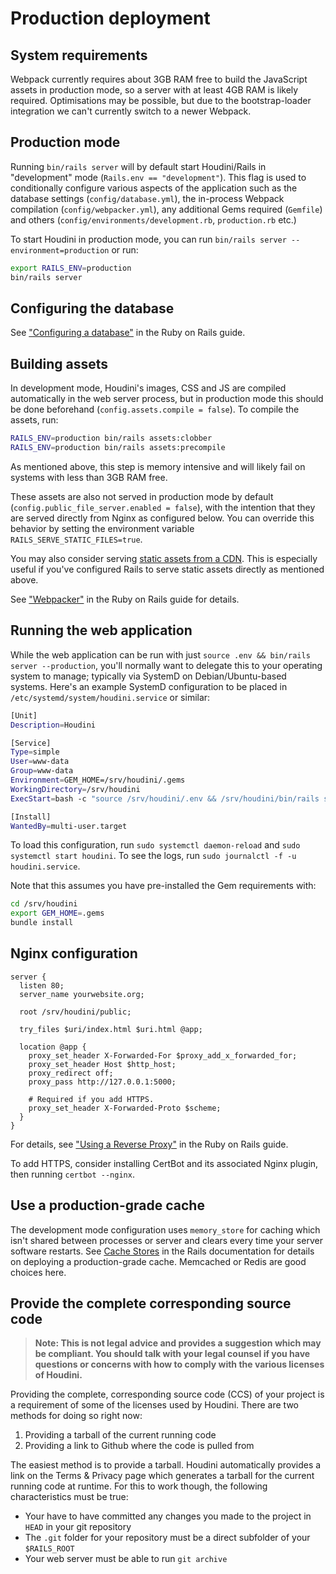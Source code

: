 # Production deployment

## System requirements

Webpack currently requires about 3GB RAM free to build the JavaScript assets in
production mode, so a server with at least 4GB RAM is likely
required. Optimisations may be possible, but due to the bootstrap-loader
integration we can't currently switch to a newer Webpack.

## Production mode

Running `bin/rails server` will by default start Houdini/Rails in "development"
mode (`Rails.env == "development"`). This flag is used to conditionally
configure various aspects of the application such as the database settings
(`config/database.yml`), the in-process Webpack compilation
(`config/webpacker.yml`), any additional Gems required (`Gemfile`) and others
(`config/environments/development.rb`, `production.rb` etc.)

To start Houdini in production mode, you can run `bin/rails server
--environment=production` or run:

```sh
export RAILS_ENV=production
bin/rails server
```

## Configuring the database

See ["Configuring a
database"](https://guides.rubyonrails.org/configuring.html#configuring-a-database)
in the Ruby on Rails guide.

## Building assets

In development mode, Houdini's images, CSS and JS are compiled automatically in
the web server process, but in production mode this should be done beforehand
(`config.assets.compile = false`). To compile the assets, run:

```sh
RAILS_ENV=production bin/rails assets:clobber
RAILS_ENV=production bin/rails assets:precompile
```

As mentioned above, this step is memory intensive and will likely fail on
systems with less than 3GB RAM free.

These assets are also not served in production mode by default
(`config.public_file_server.enabled = false`), with the intention that they are
served directly from Nginx as configured below. You can override this behavior
by setting the environment variable `RAILS_SERVE_STATIC_FILES=true`.

You may also consider serving [static assets from a
CDN](https://guides.rubyonrails.org/asset_pipeline.html#cdns). This is
especially useful if you've configured Rails to serve static assets directly as
mentioned above.

See ["Webpacker"](https://edgeguides.rubyonrails.org/webpacker.html) in the Ruby
on Rails guide for details.

## Running the web application

While the web application can be run with just `source .env && bin/rails server
--production`, you'll normally want to delegate this to your operating system to
manage; typically via SystemD on Debian/Ubuntu-based systems. Here's an example
SystemD configuration to be placed in `/etc/systemd/system/houdini.service` or similar:

```sh
[Unit]
Description=Houdini

[Service]
Type=simple
User=www-data
Group=www-data
Environment=GEM_HOME=/srv/houdini/.gems
WorkingDirectory=/srv/houdini
ExecStart=bash -c "source /srv/houdini/.env && /srv/houdini/bin/rails server"

[Install]
WantedBy=multi-user.target
```

To load this configuration, run `sudo systemctl daemon-reload` and `sudo
systemctl start houdini`. To see the logs, run `sudo journalctl -f -u
houdini.service`.

Note that this assumes you have pre-installed the Gem requirements with:

```sh
cd /srv/houdini
export GEM_HOME=.gems
bundle install
```

## Nginx configuration

```nginx
server {
  listen 80;
  server_name yourwebsite.org;
  
  root /srv/houdini/public;
  
  try_files $uri/index.html $uri.html @app;

  location @app {
    proxy_set_header X-Forwarded-For $proxy_add_x_forwarded_for;
    proxy_set_header Host $http_host;
    proxy_redirect off;
    proxy_pass http://127.0.0.1:5000;
    
    # Required if you add HTTPS.
    proxy_set_header X-Forwarded-Proto $scheme;
  }
}
```

For details, see ["Using a Reverse
Proxy"](https://guides.rubyonrails.org/configuring.html#using-a-reverse-proxy)
in the Ruby on Rails guide.

To add HTTPS, consider installing CertBot and its associated Nginx plugin, then
running `certbot --nginx`.

## Use a production-grade cache

The development mode configuration uses `memory_store` for caching which isn't
shared between processes or server and clears every time your server software
restarts. See [Cache
Stores](https://guides.rubyonrails.org/caching_with_rails.html#cache-stores) in
the Rails documentation for details on deploying a production-grade
cache. Memcached or Redis are good choices here.

## Provide the complete corresponding source code

> **Note: This is not legal advice and provides a suggestion which may be
> compliant. You should talk with your legal counsel if you have questions or
> concerns with how to comply with the various licenses of Houdini.**

Providing the complete, corresponding source code (CCS) of your project is a
requirement of some of the licenses used by Houdini. There are two methods for
doing so right now:

1. Providing a tarball of the current running code
2. Providing a link to Github where the code is pulled from

The easiest method is to provide a tarball. Houdini automatically provides a
link on the Terms & Privacy page which generates a tarball for the current
running code at runtime.  For this to work though, the following characteristics
must be true:

* Your have to have committed any changes you made to the project in `HEAD` in
  your git repository
* The `.git` folder for your repository must be a direct subfolder of your
  `$RAILS_ROOT`
* Your web server must be able to run `git archive`
